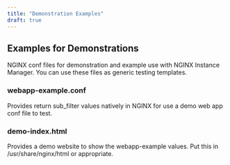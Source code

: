 ```yaml
---
title: "Demonstration Examples"
draft: true
---
```


## Examples for Demonstrations

NGINX conf files for demonstration and example use with NGINX Instance Manager.  You can use these files as generic testing templates.

### webapp-example.conf

Provides return sub_filter values natively in NGINX for use a demo web app conf file to test.

### demo-index.html

Provides a demo website to show the webapp-example values.  Put this in /usr/share/nginx/html or appropriate.
